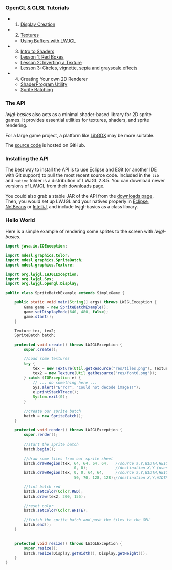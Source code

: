 ### OpenGL & GLSL Tutorials

* 1. [Display Creation](wiki/Display)
* 2. [Textures](wiki/Textures)
  * [Using Buffers with LWJGL](wiki/Java-NIO-Buffers)
* 3. [Intro to Shaders](wiki/Shaders)
  * [Lesson 1: Red Boxes](wiki/ShaderLesson1)
  * [Lesson 2: Inverting a Texture](wiki/ShaderLesson2)
  * [Lesson 3: Circles, vignette, sepia and grayscale effects](wiki/ShaderLesson3)
* 4. Creating Your own 2D Renderer
  * [ShaderProgram Utility](wiki/ShaderProgram-Utility)
  * [Sprite Batching](wiki/SpriteBatch)

### The API

*lwjgl-basics* also acts as a minimal shader-based library for 2D sprite games. It provides essential utilities for textures, shaders, and sprite rendering.

For a large game project, a platform like [LibGDX](http://libgdx.badlogicgames.com/) may be more suitable.

The [source code](https://github.com/mattdesl/lwjgl-basics) is hosted on GitHub.

### Installing the API

The best way to install the API is to use Eclipse and EGit (or another IDE with Git support) to pull the most recent source code. Included in the `lib` and `native` folder is a distribution of LWJGL 2.8.5. You can download newer versions of LWJGL from their [downloads page](http://lwjgl.org/download.php). 

You could also grab a stable JAR of the API from the [downloads page](https://github.com/mattdesl/lwjgl-basics/downloads). Then, you would set up LWJGL and your natives properly in [Eclipse](http://www.lwjgl.org/wiki/index.php?title=Setting_Up_LWJGL_with_Eclipse), [NetBeans](http://www.lwjgl.org/wiki/index.php?title=Setting_Up_LWJGL_with_NetBeans) or [IntelliJ](http://www.lwjgl.org/wiki/index.php?title=Setting_Up_LWJGL_with_IntelliJ_IDEA), and include lwjgl-basics as a class library.

### Hello World

Here is a simple example of rendering some sprites to the screen with _lwjgl-basics_.

```java
import java.io.IOException;

import mdesl.graphics.Color;
import mdesl.graphics.SpriteBatch;
import mdesl.graphics.Texture;

import org.lwjgl.LWJGLException;
import org.lwjgl.Sys;
import org.lwjgl.opengl.Display;

public class SpriteBatchExample extends SimpleGame {

	public static void main(String[] args) throws LWJGLException {
		Game game = new SpriteBatchExample();
		game.setDisplayMode(640, 480, false);
		game.start();
	}

	Texture tex, tex2;
	SpriteBatch batch;

	protected void create() throws LWJGLException {
		super.create();

		//Load some textures
		try {
			tex = new Texture(Util.getResource("res/tiles.png"), Texture.NEAREST);
			tex2 = new Texture(Util.getResource("res/font0.png"));
		} catch (IOException e) {
			// ... do something here ...
			Sys.alert("Error", "Could not decode images!");
			e.printStackTrace();
			System.exit(0);
		}
		
		//create our sprite batch
		batch = new SpriteBatch();
	}

	protected void render() throws LWJGLException {
		super.render();		
		
		//start the sprite batch
		batch.begin();

		//draw some tiles from our sprite sheet
		batch.drawRegion(tex, 64, 64, 64, 64, 	//source X,Y,WIDTH,HEIGHT
							  0, 0);			//destination X,Y (uses source size)
		batch.drawRegion(tex, 0, 0, 64, 64,		//source X,Y,WIDTH,HEIGHT
							  50, 70, 128, 128);//destination X,Y,WIDTH,HEIGHT

		//tint batch red
		batch.setColor(Color.RED); 
		batch.draw(tex2, 200, 155);
		
		//reset color
		batch.setColor(Color.WHITE);

		//finish the sprite batch and push the tiles to the GPU
		batch.end();
	}
	

	protected void resize() throws LWJGLException {
		super.resize();
		batch.resize(Display.getWidth(), Display.getHeight());
	}
}
```